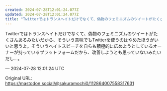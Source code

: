 ```yaml
---
created: 2024-07-28T12:01:24.077Z
updated: 2024-07-28T12:01:24.077Z
title: "Twitterではトランスヘイトだけでなくて、偽物のフェミニズムのツイートがたくさんあるみたいだから、そういう意味でもTwitterを使うのはやめたほうがいいと[...]"
---
```


<p>Twitterではトランスヘイトだけでなくて、偽物のフェミニズムのツイートがたくさんあるみたいだから、そういう意味でもTwitterを使うのはやめたほうがいいと思うよ。そういうヘイトスピーチを自らも積極的に広めようとしているオーナーが持っているプラットフォームだから、改善しようとも思っていないみたいだし…。</p>

&mdash; 2024-07-28 12:01:24 UTC

Original URL: https://mastodon.social/@sakuramochi0/112864007558317631
